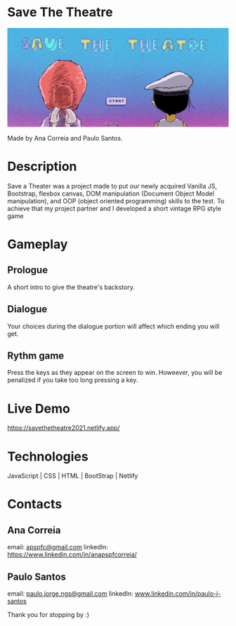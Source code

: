 # Save The Theatre

<img src="/DocumentationScreen.png" alt="Save the Theater" />

Made by Ana Correia and Paulo Santos.

# Description
Save a Theater was a project made to put our newly acquired Vanilla JS, Bootstrap, flexbox
canvas, DOM manipulation (Document Object Model manipulation), and OOP 
(object oriented programming) skills to the test. 
To achieve that my project partner and I developed a short vintage RPG style game



# Gameplay
## Prologue
A short intro to give the theatre's backstory.

## Dialogue
Your choices during the dialogue portion will affect which ending you will get.

## Rythm game
Press the keys as they appear on the screen to win. Howeever, you will be penalized if you take too long pressing a key.

# Live Demo
https://savethetheatre2021.netlify.app/


# Technologies
JavaScript | CSS | HTML | BootStrap | Netlify

# Contacts
## Ana Correia
email: apspfc@gmail.com
linkedIn: https://www.linkedin.com/in/anapspfcorreia/

## Paulo Santos
email: paulo.jorge.ngs@gmail.com
linkedIn: www.linkedin.com/in/paulo-j-santos



Thank you for stopping by :)
